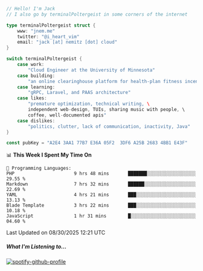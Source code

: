 ```go
// Hello! I'm Jack
// I also go by terminalPoltergeist in some corners of the internet

type terminalPoltergeist struct {
    www: "jnem.me"
    twitter: "@i_heart_vim"
    email: "jack [at] nemitz [dot] cloud"
}

switch terminalPoltergeist {
    case work:
        "Cloud Engineer at the University of Minnesota"
    case building:
        "an online clearinghouse platform for health-plan fitness incentive programs"
    case learning:
        "gRPC, Laravel, and PAAS architecture"
    case likes:
        "premature optimization, technical writing, \
        independent web-design, TUIs, sharing music with people, \
        coffee, well-documented apis"
    case dislikes:
        "politics, clutter, lack of communication, inactivity, Java"
}

const pubKey = "A2E4 3AA1 77B7 E36A 05F2  3DF6 A25B 2683 4BB1 E43F"
```

<!--START_SECTION:waka-->
📊 **This Week I Spent My Time On** 

```text
💬 Programming Languages: 
PHP                      9 hrs 48 mins       ███████░░░░░░░░░░░░░░░░░░   29.55 % 
Markdown                 7 hrs 32 mins       ██████░░░░░░░░░░░░░░░░░░░   22.69 % 
YAML                     4 hrs 21 mins       ███░░░░░░░░░░░░░░░░░░░░░░   13.13 % 
Blade Template           3 hrs 22 mins       ███░░░░░░░░░░░░░░░░░░░░░░   10.18 % 
JavaScript               1 hr 31 mins        █░░░░░░░░░░░░░░░░░░░░░░░░   04.60 % 
```


 Last Updated on 08/30/2025 12:21 UTC
<!--END_SECTION:waka-->

##### What I'm Listening to...

[![spotify-github-profile](https://jnem.me/listening-item?maxAge=2592000)](https://jnem.me/listening)
